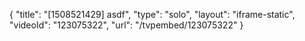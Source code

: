 {
    "title": "[1508521429] asdf",
    "type": "solo",
    "layout": "iframe-static",
    "videoId": "123075322",
    "url": "\/tvpembed\/123075322"
}
